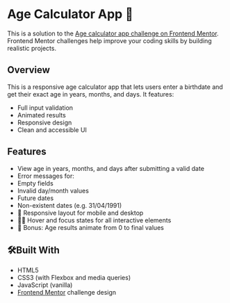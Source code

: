 # Age Calculator App 📅

This is a solution to the [Age calculator app challenge on Frontend Mentor](https://www.frontendmentor.io/challenges/age-calculator-app-dF9DFFpj-Q). Frontend Mentor challenges help improve your coding skills by building realistic projects.


##  Overview

This is a responsive age calculator app that lets users enter a birthdate and get their exact age in years, months, and days. It features:

- Full input validation
- Animated results
- Responsive design
- Clean and accessible UI

##  Features

-  View age in years, months, and days after submitting a valid date
-  Error messages for:
  - Empty fields
  - Invalid day/month values
  - Future dates
  - Non-existent dates (e.g. 31/04/1991)
- 📱 Responsive layout for mobile and desktop
- 🧑‍💻 Hover and focus states for all interactive elements
- 🎉 Bonus: Age results animate from 0 to final values

## 🛠️Built With

- HTML5
- CSS3 (with Flexbox and media queries)
- JavaScript (vanilla)
- [Frontend Mentor](https://www.frontendmentor.io/) challenge design


